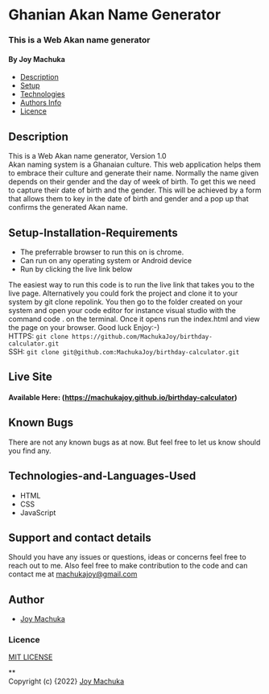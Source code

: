# Ghanian Akan Name Generator

### This is a Web Akan name generator

#### By **Joy Machuka**

+ [Description](#Description)
+ [Setup](#Setup-Installation-Requirements)
+ [Technologies](#Technologies-and-Languages-Used)
+ [Authors Info](#Author)
+ [Licence](#Licence)

## Description

This is a Web Akan name generator, Version 1.0<br>
Akan naming system is a Ghanaian culture. This web application helps them to embrace their culture and generate their name. Normally the name given depends on their gender and the day of week of birth. To get this we need to capture their date of birth and the gender. This will be achieved by a form that allows them to key in the date of birth and gender and a pop up that confirms the generated Akan name.


## Setup-Installation-Requirements
* The preferrable browser to run this on is chrome.
* Can run on any operating system or Android device 
* Run by clicking the live link below<br>

The easiest way to run this code is to run the live link that takes you to the live page. Alternatively you could fork the project and clone it to your system by git clone repolink. You then go to the folder created on your system and open your code editor for instance visual studio with the command  code . on the terminal. Once it opens run the index.html and view the page on your browser. Good luck Enjoy:-)<br>
HTTPS: `git clone https://github.com/MachukaJoy/birthday-calculator.git`<br>
SSH: `git clone git@github.com:MachukaJoy/birthday-calculator.git`
## Live Site

#### Available Here: (https://machukajoy.github.io/birthday-calculator)


## Known Bugs
There are not any known bugs as at now. But feel free to let us know should you find any.

## Technologies-and-Languages-Used
* HTML
* CSS
* JavaScript

## Support and contact details
Should you have any issues or questions, ideas or concerns feel free to reach out to me. Also feel free to make contribution to the code and can contact me at machukajoy@gmail.com
## Author

- [Joy Machuka](https://github.com/MachukaJoy)
### Licence
[MIT LICENSE](https://github.com/MachukaJoy/birthday-calculator/blob/main/LICENSE)<br>

** <br>
Copyright (c) {2022} [Joy Machuka ](https://github.com/MachukaJoy)